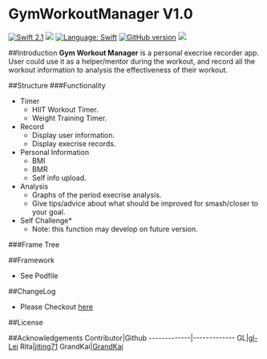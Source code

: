 # GymWorkoutManager V1.0
[![Swift 2.1](https://img.shields.io/badge/Swift-2.1-orange.svg?style=flat)](https://developer.apple.com/swift/) [![](https://travis-ci.org/CBoostSwift/GymWorkoutManager.svg?branch=master)](https://travis-ci.org/NZSwift/GymWorkoutManager.svg?branch=master)
[![Language: Swift](https://img.shields.io/badge/language-swift-orange.svg)](https://github.com/CBoostSwift/GymWorkoutManager)
[![GitHub version](https://badge.fury.io/gh/CBoostSwift%2FGymWorkoutManager.svg)](https://badge.fury.io/gh/CBoostSwift%2FGymWorkoutManager)
![](http://ruby-gem-downloads-badge.herokuapp.com/)


##Introduction
**Gym Workout Manager** is a personal execrise recorder app. User could use it as a helper/mentor during the workout, and record all the workout information to analysis the effectiveness of their workout.

##Structure
###Functionality
* Timer
	* HIIT Workout Timer.
	* Weight Training Timer.
* Record
	* Display user information.
	* Display execrise records.
* Personal Information
	* BMI
	* BMR
	* Self info upload.
* Analysis
	* Graphs of the period execrise analysis.
	* Give tips/advice about what should be improved for smash/closer to your goal.
* Self Challenge*
	* Note: this function may develop on future version.

###Frame Tree

##Framework
* See Podfile

##ChangeLog
* Please Checkout [here](https://github.com/NZSwift/GymWorkoutManager/wiki)

##License

##Acknowledgements
Contributor|Github
-------------|-------------
GL|[gl-Lei](https://github.com/gl-Lei)
Rita|[jiting71](https://github.com/jiting71)
GrandKai|[GrandKai](https://github.com/GrandKai)
